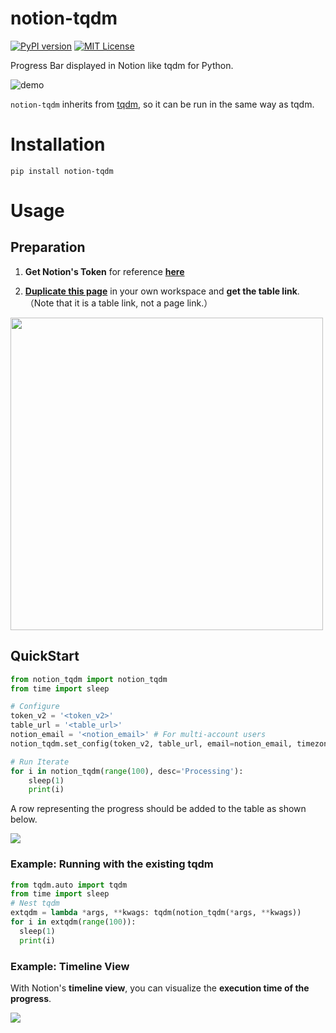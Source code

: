 # notion-tqdm

[![PyPI version](https://badge.fury.io/py/notion-tqdm.svg)](https://badge.fury.io/py/notion-tqdm) [![MIT License](http://img.shields.io/badge/license-MIT-blue.svg?style=flat)](LICENSE)

Progress Bar displayed in Notion like tqdm for Python.

![demo](https://user-images.githubusercontent.com/17490886/100184781-97ae2580-2f25-11eb-9700-2d9c5ce95592.gif)

 `notion-tqdm` inherits from [tqdm](https://github.com/tqdm/tqdm), so it can be run in the same way as tqdm.



# Installation

```
pip install notion-tqdm
```



# Usage

## Preparation

1. **Get Notion's Token** for reference **[here](https://www.notion.so/How-to-get-your-token-d7a3421b851f406380fb9ff429cd5d47)**

2.  [**Duplicate this page**](https://www.notion.so/syunyo/notion-tqdm-template-7d2d53595e774c9eb7a020e00fd81fab) in your own workspace and **get the table link**.
    （Note that it is a table link, not a page link.）

<img src="https://s3.us-west-2.amazonaws.com/secure.notion-static.com/b5abd2eb-1690-46fb-af44-3b22a3a4c559/Untitled.png?X-Amz-Algorithm=AWS4-HMAC-SHA256&X-Amz-Credential=AKIAT73L2G45O3KS52Y5%2F20201124%2Fus-west-2%2Fs3%2Faws4_request&X-Amz-Date=20201124T201006Z&X-Amz-Expires=86400&X-Amz-Signature=7adcab42158710e0db92099c95c0c47988f13fde18efbefe1a2200a7bc04963c&X-Amz-SignedHeaders=host&response-content-disposition=filename%20%3D%22Untitled.png%22" width='500px' />



## QuickStart

```python
from notion_tqdm import notion_tqdm
from time import sleep

# Configure
token_v2 = '<token_v2>'
table_url = '<table_url>'
notion_email = '<notion_email>' # For multi-account users
notion_tqdm.set_config(token_v2, table_url, email=notion_email, timezone='Asia/Tokyo')

# Run Iterate
for i in notion_tqdm(range(100), desc='Processing'):
    sleep(1)
    print(i)
```

A row representing the progress should be added to the table as shown below.

![](https://s3.us-west-2.amazonaws.com/secure.notion-static.com/8131c29a-7e55-4dd4-99df-361b409bdded/Untitled.png?X-Amz-Algorithm=AWS4-HMAC-SHA256&X-Amz-Credential=AKIAT73L2G45O3KS52Y5%2F20201124%2Fus-west-2%2Fs3%2Faws4_request&X-Amz-Date=20201124T201623Z&X-Amz-Expires=86400&X-Amz-Signature=52bbe9c2416eb3bdc89204223d9b7b2a793b3c0f649e97a51b0bc22715870081&X-Amz-SignedHeaders=host&response-content-disposition=filename%20%3D%22Untitled.png%22)



### Example: Running with the existing tqdm

```python
from tqdm.auto import tqdm
from time import sleep
# Nest tqdm
extqdm = lambda *args, **kwags: tqdm(notion_tqdm(*args, **kwags))
for i in extqdm(range(100)):
  sleep(1)
  print(i)
```



### Example: Timeline View

With Notion's **timeline view**, you can visualize the **execution time of the progress**.

![](https://s3.us-west-2.amazonaws.com/secure.notion-static.com/897aa5aa-7ad4-4913-9f3f-2002ebdd8603/Untitled.png?X-Amz-Algorithm=AWS4-HMAC-SHA256&X-Amz-Credential=AKIAT73L2G45O3KS52Y5%2F20201124%2Fus-west-2%2Fs3%2Faws4_request&X-Amz-Date=20201124T202304Z&X-Amz-Expires=86400&X-Amz-Signature=1991a50ecb1fcbe2a77a576803e45ee91907336ce4a1d646f45f7e2ce38d6ea4&X-Amz-SignedHeaders=host&response-content-disposition=filename%20%3D%22Untitled.png%22)


